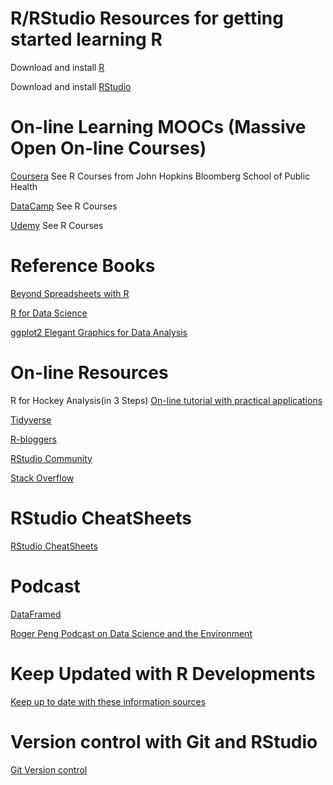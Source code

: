 R/RStudio Resources for getting started learning R
================

Download and install [R](https://www.r-project.org/)

Download and install [RStudio](https://www.rstudio.com/products/rstudio/download/)

On-line Learning MOOCs (Massive Open On-line Courses)
=====================================================

[Coursera](https://www.coursera.org/) See R Courses from John Hopkins Bloomberg School of Public Health

[DataCamp](https://www.datacamp.com/) See R Courses

[Udemy](https://www.udemy.com/courses/search/?src=ukw&q=R) See R Courses

Reference Books
===============

[Beyond Spreadsheets with R](https://www.manning.com/books/beyond-spreadsheets-with-r)

[R for Data Science](https://r4ds.had.co.nz/)

[ggplot2 Elegant Graphics for Data Analysis](https://www.amazon.com/ggplot2-Graphics-Analysis-Printing-H-Wickham/dp/B003ZFLQV4/ref=sr_1_1?s=books&ie=UTF8&qid=1544331006&sr=1-1&keywords=ggplot2+2nd+edition)

On-line Resources
=================

R for Hockey Analysis(in 3 Steps) [On-line tutorial with practical applications](https://towardsdatascience.com/r-for-hockey-analysis-part-2-tidyverse-basics-5caf63aea5a5)

[Tidyverse](https://www.tidyverse.org/)

[R-bloggers](https://www.r-bloggers.com/)

[RStudio Community](https://community.rstudio.com/)

[Stack Overflow](http://stackoverflow.com/questions/tagged/ggplot2?sort=frequent&pageSize=50)

RStudio CheatSheets
===================

[RStudio CheatSheets](https://resources.rstudio.com/rstudio-cheatsheets)

Podcast
=======

[DataFramed](https://www.datacamp.com/community/podcast?tap_a=5644-dce66f&tap_s=10907-287229)

[Roger Peng Podcast on Data Science and the Environment](https://www.datacamp.com/community/podcast/data-science-environment-moocs)

Keep Updated with R Developments
================================

[Keep up to date with these information sources](https://masalmon.eu/2019/01/25/uptodate/)

Version control with Git and RStudio
====================================

[Git Version control](https://jennybc.github.io/2014-05-12-ubc/ubc-r/session03_git.html)
